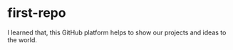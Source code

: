 # first-repo
I learned that, this GitHub platform helps to show our projects and ideas to the world.
